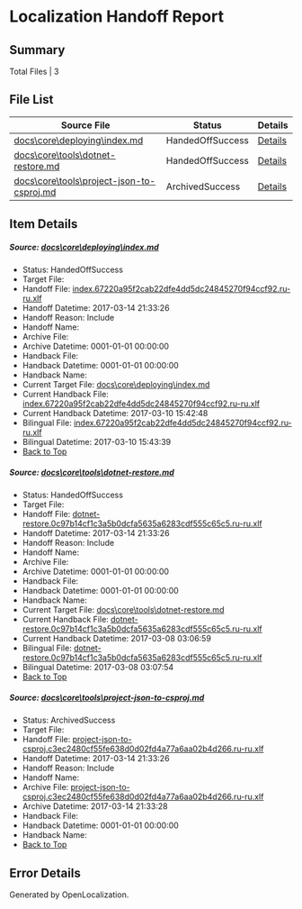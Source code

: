# <a name='report-top'></a> Localization Handoff Report

## Summary
 Total Files | 3

## File List
 Source File | Status | Details 
 ----------- | ------ | ------- 
 [docs\core\deploying\index.md](https://github.com/dotnet/docs/blob/24bca179bc153a6bb469e38067e457fa61a9d2b3/docs/core/deploying/index.md) | HandedOffSuccess | [Details](#ef742b932a3a76359e3f06129dce0bf127a1977e34)
 [docs\core\tools\dotnet-restore.md](https://github.com/dotnet/docs/blob/24bca179bc153a6bb469e38067e457fa61a9d2b3/docs/core/tools/dotnet-restore.md) | HandedOffSuccess | [Details](#448c7723adbd73de43fc0babcba243d0a4c8f74c86)
 [docs\core\tools\project-json-to-csproj.md](https://github.com/dotnet/docs/blob/24bca179bc153a6bb469e38067e457fa61a9d2b3/docs/core/tools/project-json-to-csproj.md) | ArchivedSuccess | [Details](#8e2841ab6ff6fc93f0b86af84b91eb2c07a5a3a096)

## Item Details
##### <a name='ef742b932a3a76359e3f06129dce0bf127a1977e34'></a> Source: [docs\core\deploying\index.md](https://github.com/dotnet/docs/blob/24bca179bc153a6bb469e38067e457fa61a9d2b3/docs/core/deploying/index.md)
* Status: HandedOffSuccess
* Target File: 
* Handoff File: [index.67220a95f2cab22dfe4dd5dc24845270f94ccf92.ru-ru.xlf](https://github.com/dotnet/docs.handoff/blob/9b2795e5435afc41e65556245bbfa9a3bdb2312c/ol-handoff/dotnet/docs.ru-ru/master/dotnet-core/index.67220a95f2cab22dfe4dd5dc24845270f94ccf92.ru-ru.xlf)
* Handoff Datetime: 2017-03-14 21:33:26
* Handoff Reason: Include
* Handoff Name: 
* Archive File: 
* Archive Datetime: 0001-01-01 00:00:00
* Handback File: 
* Handback Datetime: 0001-01-01 00:00:00
* Handback Name: 
* Current Target File: [docs\core\deploying\index.md](https://github.com/dotnet/docs.ru-ru/blob/e1e2892391285a883d7be68482ad857025cbf4c3/docs/core/deploying/index.md)
* Current Handback File: [index.67220a95f2cab22dfe4dd5dc24845270f94ccf92.ru-ru.xlf](https://github.com/dotnet/docs.handback/blob/40f13a661133cb678469b4e880a742ccfd8c26c8/ol-handback/dotnet/docs.ru-ru/master/dotnet-core/index.67220a95f2cab22dfe4dd5dc24845270f94ccf92.ru-ru.xlf)
* Current Handback Datetime: 2017-03-10 15:42:48
* Bilingual File: [index.67220a95f2cab22dfe4dd5dc24845270f94ccf92.ru-ru.xlf](https://github.com/dotnet/docs.handback/blob/40f13a661133cb678469b4e880a742ccfd8c26c8/ol-handback/dotnet/docs.ru-ru/master/dotnet-core/index.67220a95f2cab22dfe4dd5dc24845270f94ccf92.ru-ru.xlf)
* Bilingual Datetime: 2017-03-10 15:43:39
* [Back to Top](#report-top)

##### <a name='448c7723adbd73de43fc0babcba243d0a4c8f74c86'></a> Source: [docs\core\tools\dotnet-restore.md](https://github.com/dotnet/docs/blob/24bca179bc153a6bb469e38067e457fa61a9d2b3/docs/core/tools/dotnet-restore.md)
* Status: HandedOffSuccess
* Target File: 
* Handoff File: [dotnet-restore.0c97b14cf1c3a5b0dcfa5635a6283cdf555c65c5.ru-ru.xlf](https://github.com/dotnet/docs.handoff/blob/9b2795e5435afc41e65556245bbfa9a3bdb2312c/ol-handoff/dotnet/docs.ru-ru/master/dotnet-core/dotnet-restore.0c97b14cf1c3a5b0dcfa5635a6283cdf555c65c5.ru-ru.xlf)
* Handoff Datetime: 2017-03-14 21:33:26
* Handoff Reason: Include
* Handoff Name: 
* Archive File: 
* Archive Datetime: 0001-01-01 00:00:00
* Handback File: 
* Handback Datetime: 0001-01-01 00:00:00
* Handback Name: 
* Current Target File: [docs\core\tools\dotnet-restore.md](https://github.com/dotnet/docs.ru-ru/blob/ae83eba3a99305e5bef004ecd449601ddb4c2b38/docs/core/tools/dotnet-restore.md)
* Current Handback File: [dotnet-restore.0c97b14cf1c3a5b0dcfa5635a6283cdf555c65c5.ru-ru.xlf](https://github.com/dotnet/docs.handback/blob/5b881a8cadd3c270a861164e9ef8cced1d3b0624/ol-handback/dotnet/docs.ru-ru/master/dotnet-core/dotnet-restore.0c97b14cf1c3a5b0dcfa5635a6283cdf555c65c5.ru-ru.xlf)
* Current Handback Datetime: 2017-03-08 03:06:59
* Bilingual File: [dotnet-restore.0c97b14cf1c3a5b0dcfa5635a6283cdf555c65c5.ru-ru.xlf](https://github.com/dotnet/docs.handback/blob/5b881a8cadd3c270a861164e9ef8cced1d3b0624/ol-handback/dotnet/docs.ru-ru/master/dotnet-core/dotnet-restore.0c97b14cf1c3a5b0dcfa5635a6283cdf555c65c5.ru-ru.xlf)
* Bilingual Datetime: 2017-03-08 03:07:54
* [Back to Top](#report-top)

##### <a name='8e2841ab6ff6fc93f0b86af84b91eb2c07a5a3a096'></a> Source: [docs\core\tools\project-json-to-csproj.md](https://github.com/dotnet/docs/blob/24bca179bc153a6bb469e38067e457fa61a9d2b3/docs/core/tools/project-json-to-csproj.md)
* Status: ArchivedSuccess
* Target File: 
* Handoff File: [project-json-to-csproj.c3ec2480cf55fe638d0d02fd4a77a6aa02b4d266.ru-ru.xlf](https://github.com/dotnet/docs.handoff/blob/9b2795e5435afc41e65556245bbfa9a3bdb2312c/ol-handoff/dotnet/docs.ru-ru/master/dotnet-core/project-json-to-csproj.c3ec2480cf55fe638d0d02fd4a77a6aa02b4d266.ru-ru.xlf)
* Handoff Datetime: 2017-03-14 21:33:26
* Handoff Reason: Include
* Handoff Name: 
* Archive File: [project-json-to-csproj.c3ec2480cf55fe638d0d02fd4a77a6aa02b4d266.ru-ru.xlf](https://github.com/dotnet/docs.handoff/blob/244a98dbf9f9357eefa70d7c63694e4e3c4d621f/ol-archive/dotnet/docs.ru-ru/master/dotnet-core/project-json-to-csproj.c3ec2480cf55fe638d0d02fd4a77a6aa02b4d266.ru-ru.xlf)
* Archive Datetime: 2017-03-14 21:33:28
* Handback File: 
* Handback Datetime: 0001-01-01 00:00:00
* Handback Name: 
* [Back to Top](#report-top)


## Error Details

Generated by OpenLocalization.
